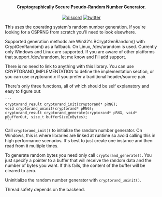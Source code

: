 <h4 align="center">Cryptographically Secure Pseudo-Random Number Generator.</h4>

<p align="center">
    <a href="https://discord.gg/9vpqbjU"><img src="https://img.shields.io/discord/712952679415939085?label=discord&logo=discord" alt="discord"></a>
    <a href="https://twitter.com/mackron"><img src="https://img.shields.io/twitter/follow/mackron?style=flat&label=twitter&color=1da1f2&logo=twitter" alt="twitter"></a>
</p>

This uses the operating system's random number generation. If you're looking for a CSPRNG from
scratch you'll need to look elsewhere.

Supported generation methods are Win32's BCryptGenRandom() with CryptGenRandom() as a fallback. On
Linux, /dev/urandom is used. Currently only Windows and Linux are supported. If you are aware of
other platforms that support /dev/urandom, let me know and I'll add support.

There is no need to link to anything with this library. You can use CRYPTORAND_IMPLEMENTATION to
define the implementation section, or you can use cryptorand.c if you prefer a traditional
header/source pair.

There's only three functions, all of which should be self explanatory and easy to figure out:

    ```
    cryptorand_result cryptorand_init(cryptorand* pRNG);
    void cryptorand_uninit(cryptorand* pRNG);
    cryptorand_result cryptorand_generate(cryptorand* pRNG, void* pBufferOut, size_t bufferSizeInBytes);
    ```

Call `cryptorand_init()` to initialize the random number generator. On Windows, this is where
libraries are linked at runtime so avoid calling this in high performance scenarios. It's best to
just create one instance and then read from it multiple times.

To generate random bytes you need only call `cryptorand_generate()`. You just specify a pointer to
a buffer that will receive the random data and the number of bytes you want. If this fails, the
content of the buffer will be cleared to zero.

Uninitialize the random number generator with `cryptorand_uninit()`.

Thread safety depends on the backend.
